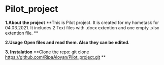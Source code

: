 # Pilot_project

**1.About the project**
**This is Pilot project. It  is created for my hometask for 04.03.2021. It includes 2 Text files with .docx extention and one empty .xlsx extention file. **

**2.Usage**
**Open files and read them. Also they can be edited.**

**3. Instalation**
**Clone the repo:
git clone https://github.com/RipaAloyan/Pilot_project.git **
